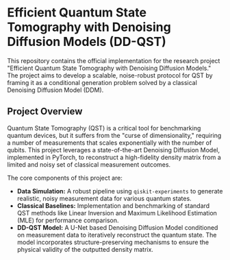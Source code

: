 # Efficient Quantum State Tomography with Denoising Diffusion Models (DD-QST)

This repository contains the official implementation for the research project "Efficient Quantum State Tomography with Denoising Diffusion Models." The project aims to develop a scalable, noise-robust protocol for QST by framing it as a conditional generation problem solved by a classical Denoising Diffusion Model (DDM).

## Project Overview

Quantum State Tomography (QST) is a critical tool for benchmarking quantum devices, but it suffers from the "curse of dimensionality," requiring a number of measurements that scales exponentially with the number of qubits. This project leverages a state-of-the-art Denoising Diffusion Model, implemented in PyTorch, to reconstruct a high-fidelity density matrix from a limited and noisy set of classical measurement outcomes.

The core components of this project are:
- **Data Simulation:** A robust pipeline using `qiskit-experiments` to generate realistic, noisy measurement data for various quantum states.
- **Classical Baselines:** Implementation and benchmarking of standard QST methods like Linear Inversion and Maximum Likelihood Estimation (MLE) for performance comparison.
- **DD-QST Model:** A U-Net based Denoising Diffusion Model conditioned on measurement data to iteratively reconstruct the quantum state. The model incorporates structure-preserving mechanisms to ensure the physical validity of the outputted density matrix.
